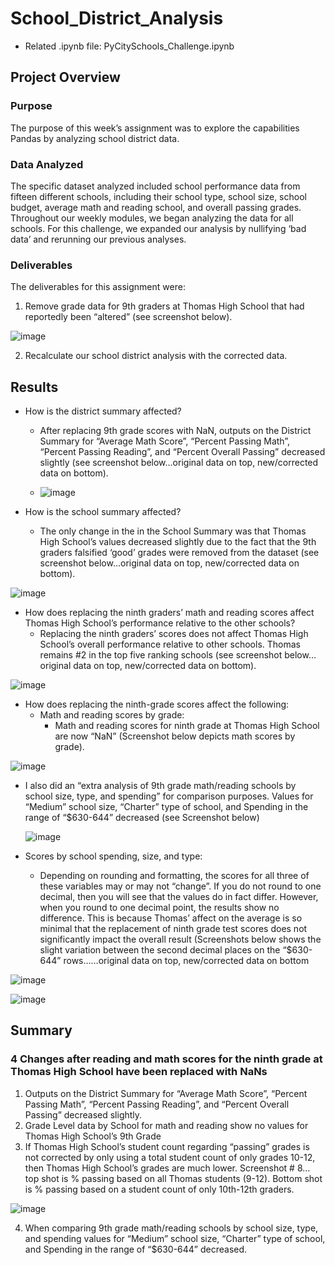 # School_District_Analysis

* Related .ipynb file: PyCitySchools_Challenge.ipynb

## Project Overview

### Purpose
The purpose of this week’s assignment was to explore the capabilities Pandas by analyzing school district data.    

### Data Analyzed
The specific dataset analyzed included school performance data from fifteen different schools, including their school type, school size, school budget, average math and reading school, and overall passing grades. Throughout our weekly modules, we began analyzing the data for all schools.  For this challenge, we expanded our analysis by nullifying ‘bad data’ and rerunning our previous analyses.  

### Deliverables
The deliverables for this assignment were:
1)	Remove grade data for 9th graders at Thomas High School that had reportedly been “altered” (see screenshot below).

![image](https://user-images.githubusercontent.com/92705556/149685640-d49afad4-61e2-42d7-8b76-beccc64e2349.png)

2)	Recalculate our school district analysis with the corrected data.  

## Results 
- How is the district summary affected?
  - After replacing 9th grade scores with NaN, outputs on the District Summary for “Average Math Score”, “Percent Passing Math”, “Percent Passing Reading”, and “Percent Overall Passing” decreased slightly (see screenshot below…original data on top, new/corrected data on bottom).
  
  - ![image](https://user-images.githubusercontent.com/92705556/149685632-77ba348a-9ae1-4656-9894-5d08d0e41c7b.png)

	 
- How is the school summary affected?
  - The only change in the in the School Summary was that Thomas High School’s values decreased slightly due to the fact that the 9th graders falsified ‘good’ grades were removed from the dataset (see screenshot below…original data on top, new/corrected data on bottom).

![image](https://user-images.githubusercontent.com/92705556/149685699-84d6d90f-6580-4333-b0cd-bc56a006967a.png)
 
 - How does replacing the ninth graders’ math and reading scores affect Thomas High School’s performance relative to the other schools?
   - Replacing the ninth graders’ scores does not affect Thomas High School’s overall performance relative to other schools.  Thomas remains #2 in the top five ranking schools (see screenshot below…original data on top, new/corrected data on bottom).
 
![image](https://user-images.githubusercontent.com/92705556/149685788-493f826b-c91c-4782-8e60-f197c89ae86c.png)

- How does replacing the ninth-grade scores affect the following:
  - Math and reading scores by grade: 
    - Math and reading scores for ninth grade at Thomas High School are now “NaN” (Screenshot below depicts math scores by grade). 

![image](https://user-images.githubusercontent.com/92705556/149685795-b8bfb4e7-5be3-489c-ade6-6b10d8eb8b1d.png)

  - I also did an “extra analysis of 9th grade math/reading schools by school size, type, and spending” for comparison purposes. Values for “Medium” school size, “Charter” type of school, and Spending in the range of “$630-644” decreased (see Screenshot below)
    
    ![image](https://user-images.githubusercontent.com/92705556/149685809-e5443a87-618e-4669-ade3-afea6e788b50.png)
    
  - Scores by school spending, size, and type: 
    - Depending on rounding and formatting, the scores for all three of these variables may or may not “change”.  If you do not round to one decimal, then you will see that the values do in fact differ.  However, when you round to one decimal point, the results show no difference.  This is because Thomas’ affect on the average is so minimal that the replacement of ninth grade test scores does not significantly  impact the overall result (Screenshots below shows the slight variation between the second decimal places on the “$630-644” rows……original data on top, new/corrected data on bottom

![image](https://user-images.githubusercontent.com/92705556/149685829-84fadd37-5128-4531-8842-88d6fa6a268e.png)

![image](https://user-images.githubusercontent.com/92705556/149685832-d219c70c-3448-40f3-a7de-425e50d65e2b.png)
 

## Summary
### 4 Changes after reading and math scores for the ninth grade at Thomas High School have been replaced with NaNs
1)	Outputs on the District Summary for “Average Math Score”, “Percent Passing Math”, “Percent Passing Reading”, and “Percent Overall Passing” decreased slightly.
2)	Grade Level data by School for math and reading show no values for Thomas High School’s 9th Grade
3)	If Thomas High School’s student count regarding “passing” grades is not corrected by only using a total student count of only grades 10-12, then Thomas High School’s grades are much lower. Screenshot # 8… top shot is % passing based on all Thomas students (9-12).  Bottom shot is % passing based on a student count of only 10th-12th graders.  

![image](https://user-images.githubusercontent.com/92705556/149685867-68720920-41de-46a5-b27b-b40ed9585ba6.png)

4)	When comparing 9th grade math/reading schools by school size, type, and spending values for “Medium” school size, “Charter” type of school, and Spending in the range of “$630-644” decreased.



